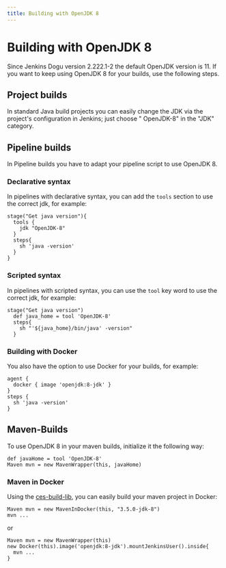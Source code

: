 ```yaml
---
title: Building with OpenJDK 8
---
```


# Building with OpenJDK 8

Since Jenkins Dogu version 2.222.1-2 the default OpenJDK version is 11. If you want to keep using OpenJDK 8 for your
builds, use the following steps.

## Project builds

In standard Java build projects you can easily change the JDK via the project's configuration in Jenkins; just choose "
OpenJDK-8" in the "JDK" category.

## Pipeline builds

In Pipeline builds you have to adapt your pipeline script to use OpenJDK 8.

### Declarative syntax

In pipelines with declarative syntax, you can add the `tools` section to use the correct jdk, for example:

```
stage("Get java version"){
  tools {
    jdk "OpenJDK-8"
  }
  steps{
    sh 'java -version'
  }
}
```

### Scripted syntax

In pipelines with scripted syntax, you can use the `tool` key word to use the correct jdk, for example:

```
stage("Get java version")
  def java_home = tool 'OpenJDK-8'
  steps{
    sh "'${java_home}/bin/java' -version"
  }
```

### Building with Docker

You also have the option to use Docker for your builds, for example:

```
agent {
  docker { image 'openjdk:8-jdk' }
}
steps {
  sh 'java -version'
}
```

## Maven-Builds

To use OpenJDK 8 in your maven builds, initialize it the following way:

```
def javaHome = tool 'OpenJDK-8'
Maven mvn = new MavenWrapper(this, javaHome)
```

### Maven in Docker

Using the [ces-build-lib](https://github.com/cloudogu/ces-build-lib), you can easily build your maven project in Docker:

```
Maven mvn = new MavenInDocker(this, "3.5.0-jdk-8")
mvn ...
```

or

```
Maven mvn = new MavenWrapper(this)
new Docker(this).image('openjdk:8-jdk').mountJenkinsUser().inside{
  mvn ...
}
```